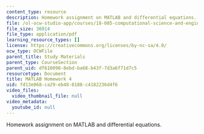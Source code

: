 ```yaml
---
content_type: resource
description: Homework assignment on MATLAB and differential equations.
file: /ol-ocw-studio-app/courses/18-085-computational-science-and-engineering-i-fall-2008/fd13e068ca29eb488188c4182236d4f6_matlab4.pdf
file_size: 36914
file_type: application/pdf
learning_resource_types: []
license: https://creativecommons.org/licenses/by-nc-sa/4.0/
ocw_type: OCWFile
parent_title: Study Materials
parent_type: CourseSection
parent_uid: df610098-8ebd-ba68-b43f-7d3a6f71d7c5
resourcetype: Document
title: MATLAB Homework 4
uid: fd13e068-ca29-eb48-8188-c4182236d4f6
video_files:
  video_thumbnail_file: null
video_metadata:
  youtube_id: null
---
```

Homework assignment on MATLAB and differential equations.
